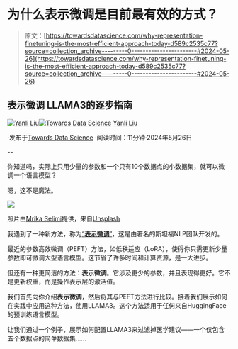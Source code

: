 # 为什么表示微调是目前最有效的方式？

> 原文：[https://towardsdatascience.com/why-representation-finetuning-is-the-most-efficient-approach-today-d589c2535c77?source=collection_archive---------0-----------------------#2024-05-26](https://towardsdatascience.com/why-representation-finetuning-is-the-most-efficient-approach-today-d589c2535c77?source=collection_archive---------0-----------------------#2024-05-26)

## **表示微调 LLAMA3的逐步指南**

[](https://medium.com/@yanli.liu?source=post_page---byline--d589c2535c77--------------------------------)[![Yanli Liu](../Images/31342655ab635eb38e3ce501235f1b89.png)](https://medium.com/@yanli.liu?source=post_page---byline--d589c2535c77--------------------------------)[](https://towardsdatascience.com/?source=post_page---byline--d589c2535c77--------------------------------)[![Towards Data Science](../Images/a6ff2676ffcc0c7aad8aaf1d79379785.png)](https://towardsdatascience.com/?source=post_page---byline--d589c2535c77--------------------------------) [Yanli Liu](https://medium.com/@yanli.liu?source=post_page---byline--d589c2535c77--------------------------------)

·发布于[Towards Data Science](https://towardsdatascience.com/?source=post_page---byline--d589c2535c77--------------------------------) ·阅读时间：11分钟·2024年5月26日

--

你知道吗，实际上只用少量的参数和一个只有10个数据点的小数据集，就可以微调一个语言模型？

嗯，这不是魔法。

![](../Images/9c2968b9ec79151e9f6f30b26a6047ae.png)

照片由[Mrika Selimi](https://unsplash.com/@mrika?utm_source=medium&utm_medium=referral)提供，来自[Unsplash](https://unsplash.com/?utm_source=medium&utm_medium=referral)

我遇到了一种新方法，称为[“**表示微调**”](https://arxiv.org/pdf/2404.03592)，这是由著名的斯坦福NLP团队开发的。

最近的参数高效微调（PEFT）方法，如低秩适应（LoRA），使得你只需更新少量参数即可微调大型语言模型。这节省了许多时间和计算资源，是一大进步。

但还有一种更简洁的方法：**表示微调**。它涉及更少的参数，并且表现得更好。它不是更新权重，而是操作表示层的激活值。

我们首先向你介绍**表示微调**，然后将其与PEFT方法进行比较。接着我们展示如何在实践中应用这种方法，使用LLAMA3。这个方法适用于任何来自HuggingFace的预训练语言模型。

让我们通过一个例子，展示如何配置LLAMA3来过滤掉医学建议——一个仅包含五个数据点的简单数据集……
